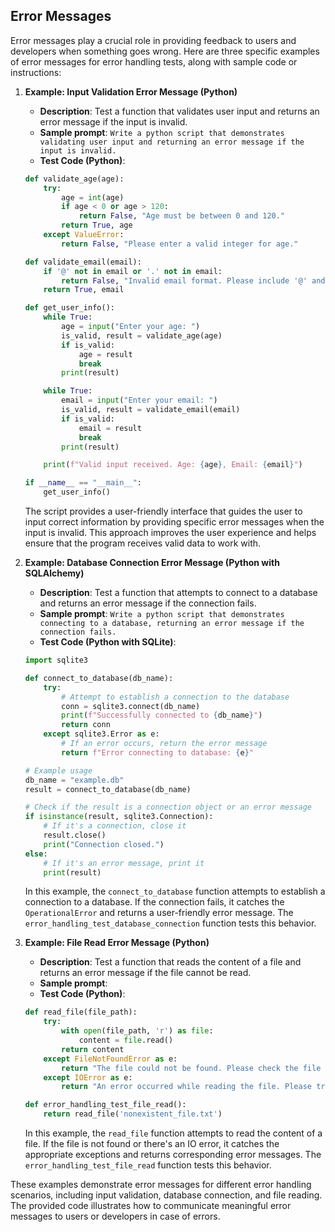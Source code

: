 ## Error Messages
Error messages play a crucial role in providing feedback to users and developers when something goes wrong. Here are three specific examples of error messages for error handling tests, along with sample code or instructions:

1. **Example: Input Validation Error Message (Python)**

   - **Description**: Test a function that validates user input and returns an error message if the input is invalid.
   - **Sample prompt**: ```Write a python script that demonstrates validating user input and returning an error message if the input is invalid.```
   - **Test Code (Python)**:

   ```python
   def validate_age(age):
       try:
           age = int(age)
           if age < 0 or age > 120:
               return False, "Age must be between 0 and 120."
           return True, age
       except ValueError:
           return False, "Please enter a valid integer for age."
   
   def validate_email(email):
       if '@' not in email or '.' not in email:
           return False, "Invalid email format. Please include '@' and '.' in your email."
       return True, email
   
   def get_user_info():
       while True:
           age = input("Enter your age: ")
           is_valid, result = validate_age(age)
           if is_valid:
               age = result
               break
           print(result)
   
       while True:
           email = input("Enter your email: ")
           is_valid, result = validate_email(email)
           if is_valid:
               email = result
               break
           print(result)
   
       print(f"Valid input received. Age: {age}, Email: {email}")
   
   if __name__ == "__main__":
       get_user_info()
   ```

   The script provides a user-friendly interface that guides the user to input correct information by providing specific error messages when the input is invalid. This approach improves the user experience and helps ensure that the program receives valid data to work with.

2. **Example: Database Connection Error Message (Python with SQLAlchemy)**

   - **Description**: Test a function that attempts to connect to a database and returns an error message if the connection fails.
   - **Sample prompt**: ```Write a python script that demonstrates connecting to a database, returning an error message if the connection fails.```
   - **Test Code (Python with SQLite)**:

   ```python
   import sqlite3
   
   def connect_to_database(db_name):
       try:
           # Attempt to establish a connection to the database
           conn = sqlite3.connect(db_name)
           print(f"Successfully connected to {db_name}")
           return conn
       except sqlite3.Error as e:
           # If an error occurs, return the error message
           return f"Error connecting to database: {e}"
   
   # Example usage
   db_name = "example.db"
   result = connect_to_database(db_name)
   
   # Check if the result is a connection object or an error message
   if isinstance(result, sqlite3.Connection):
       # If it's a connection, close it
       result.close()
       print("Connection closed.")
   else:
       # If it's an error message, print it
       print(result)
   ```

   In this example, the `connect_to_database` function attempts to establish a connection to a database. If the connection fails, it catches the `OperationalError` and returns a user-friendly error message. The `error_handling_test_database_connection` function tests this behavior.

3. **Example: File Read Error Message (Python)**

   - **Description**: Test a function that reads the content of a file and returns an error message if the file cannot be read.
   - **Sample prompt**: 
   - **Test Code (Python)**:

   ```python
   def read_file(file_path):
       try:
           with open(file_path, 'r') as file:
               content = file.read()
           return content
       except FileNotFoundError as e:
           return "The file could not be found. Please check the file path and try again."
       except IOError as e:
           return "An error occurred while reading the file. Please try again later."

   def error_handling_test_file_read():
       return read_file('nonexistent_file.txt')
   ```

   In this example, the `read_file` function attempts to read the content of a file. If the file is not found or there's an IO error, it catches the appropriate exceptions and returns corresponding error messages. The `error_handling_test_file_read` function tests this behavior.

These examples demonstrate error messages for different error handling scenarios, including input validation, database connection, and file reading. The provided code illustrates how to communicate meaningful error messages to users or developers in case of errors.
